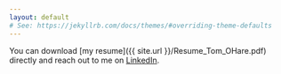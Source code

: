 ```yaml
---
layout: default
# See: https://jekyllrb.com/docs/themes/#overriding-theme-defaults
---
```


You can download [my resume]({{ site.url }}/Resume_Tom_OHare.pdf) directly and reach out to me on [LinkedIn](https://www.linkedin.com/in/tomo3/).
